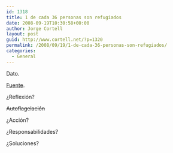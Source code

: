 ```yaml
---
id: 1318
title: 1 de cada 36 personas son refugiados
date: 2008-09-19T10:30:58+00:00
author: Jorge Cortell
layout: post
guid: http://www.cortell.net/?p=1320
permalink: /2008/09/19/1-de-cada-36-personas-son-refugiados/
categories:
  - General
---
```

Dato.

<a title="WorldWatch" href="http://www.worldwatch.org/node/5888?utm_campaign=vital_signs_online&utm_medium=email&utm_source=refugees&emc=el&m=146333&l=8&v=1b4364f236" target="_blank">Fuente</a>.

¿Reflexión?

<span style="text-decoration: line-through">Autoflagelación</span>

¿Acción?

¿Responsabilidades?

¿Soluciones?